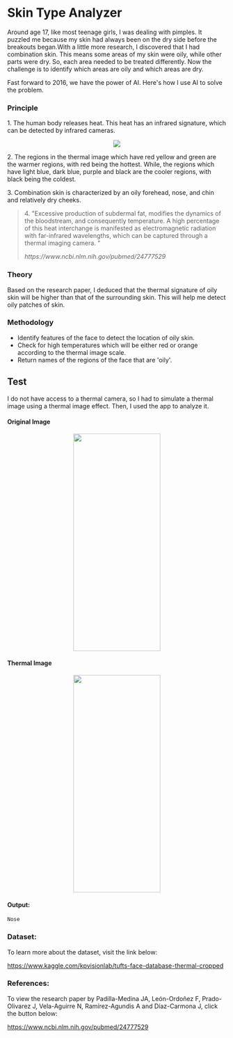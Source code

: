 # Skin Type Analyzer

<!-- wp:paragraph -->
<p>Around age 17, like most teenage girls, I was dealing with pimples. It puzzled me because my skin had always been on the dry side before the breakouts began.With a little more research, I discovered that I had combination skin. This means some areas of my skin were oily, while other parts were dry. So, each area needed to be treated differently. Now the challenge is to identify which areas are oily and which areas are dry. </p>
<!-- /wp:paragraph -->

<!-- wp:paragraph -->
<p>Fast forward to 2016, we have the power of AI. Here's how I use AI to solve the problem.</p>
<!-- /wp:paragraph -->

<!-- wp:heading {"level":3} -->
<h3>Principle</h3>
<!-- /wp:heading -->

<!-- wp:paragraph -->
<p>1. The human body releases heat. This heat has an infrared signature, which can be detected by infrared cameras. </p>
<!-- /wp:paragraph -->

<p align="center">
  <img width="" height="" src="https://i1.wp.com/live.staticflickr.com/65535/48599275822_9a84ea8f4a.jpg?resize=500%2C281&ssl=1">
</p>


<!-- wp:paragraph -->
<p>2.  The regions in the thermal image which have red yellow and green are the warmer regions, with red being the hottest.  While, the regions which have light blue, dark blue, purple and black are the cooler regions, with black being the coldest.</p>
<!-- /wp:paragraph -->

<!-- wp:paragraph -->
<p>3. Combination skin is characterized by an oily forehead, nose, and chin and relatively dry cheeks. </p>
<!-- /wp:paragraph -->

<!-- wp:quote {"className":"is-style-default"} -->
<blockquote class="wp-block-quote is-style-default"><p>4. "Excessive production of subdermal fat, modifies the dynamics of the bloodstream, and consequently temperature. A high percentage of this heat interchange is manifested as electromagnetic radiation with far-infrared wavelengths, which can be captured through a thermal imaging camera. "</p><cite>https://www.ncbi.nlm.nih.gov/pubmed/24777529</cite></blockquote>
<!-- /wp:quote -->

<!-- wp:heading {"level":3} -->
<h3>Theory</h3>
<!-- /wp:heading -->

<!-- wp:paragraph -->
<p>Based on the research paper, I deduced that the thermal signature of oily skin will be higher than that of the surrounding skin. This will help me detect oily patches of skin. </p>
<!-- /wp:paragraph -->

<!-- wp:heading {"level":3} -->
<h3>Methodology</h3>
<!-- /wp:heading -->

<!-- wp:list -->
<ul><li>Identify features of the face to detect the location of  oily skin.</li><li>Check for high temperatures which will be either red or orange according to the thermal image scale. </li><li>Return names of the regions of the face that are 'oily'.</li></ul>
<!-- /wp:list -->

<!-- wp:heading -->
<h2>Test</h2>
<!-- /wp:heading -->

<!-- wp:paragraph -->
<p>I do not have access to a thermal camera, so I had to simulate a thermal image using a thermal image effect. Then, I used the app to analyze it.</p>
<!-- /wp:paragraph -->

<!-- wp:heading {"level":4} -->
<h4>Original Image</h4>
<!-- /wp:heading -->

<p align="center">
  <img width="200" height="500" src="http://vinslookbook.com/wp-content/uploads/2019/09/File_001-1.jpeg">
</p>

<!-- wp:heading {"level":4} -->
<h4>Thermal Image</h4>
<!-- /wp:heading -->

<p align="center">
  <img width="200" height="500" src="http://vinslookbook.com/wp-content/uploads/2019/09/thermal-sample-1.jpg">
</p>

<!-- wp:heading {"level":4} -->
<h4>Output:</h4>
<!-- /wp:heading -->

<!-- wp:code -->
<pre class="wp-block-code"><code>Nose</code></pre>
<!-- /wp:code -->

<!-- wp:heading {"level":3} -->
<h3>Dataset:</h3>
<!-- /wp:heading -->

<!-- wp:paragraph -->
<p>To learn more about the dataset, visit the link below:</p>
<!-- /wp:paragraph -->

https://www.kaggle.com/kpvisionlab/tufts-face-database-thermal-cropped

<!-- wp:heading {"level":3} -->
<h3>References:</h3>
<!-- /wp:heading -->

<!-- wp:paragraph -->
<p>To view the research paper by Padilla-Medina JA, León-Ordoñez F, Prado-Olivarez J, Vela-Aguirre N, Ramírez-Agundis A and Díaz-Carmona J, click the button below:</p>
<!-- /wp:paragraph -->

https://www.ncbi.nlm.nih.gov/pubmed/24777529
